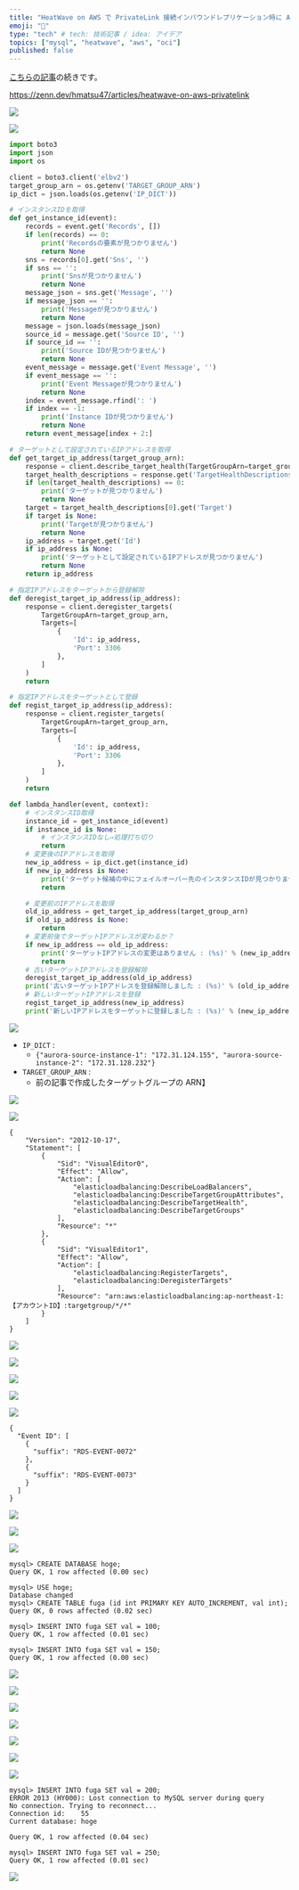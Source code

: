 ```yaml
---
title: "HeatWave on AWS で PrivateLink 接続インバウンドレプリケーション時に Aurora のフェイルオーバーに対応する"
emoji: "🔁"
type: "tech" # tech: 技術記事 / idea: アイデア
topics: ["mysql", "heatwave", "aws", "oci"]
published: false
---
```


[こちらの記事](https://zenn.dev/hmatsu47/articles/heatwave-on-aws-privatelink)の続きです。

https://zenn.dev/hmatsu47/articles/heatwave-on-aws-privatelink

![](/images/heatwave-on-aws-privatelink-failover/heatwave-on-aws-privatelink-failover_001.png)

![](/images/heatwave-on-aws-privatelink-failover/heatwave-on-aws-privatelink-failover_002.png)

```python:lambda_function.py
import boto3
import json
import os

client = boto3.client('elbv2')
target_group_arn = os.getenv('TARGET_GROUP_ARN')
ip_dict = json.loads(os.getenv('IP_DICT'))

# インスタンスIDを取得
def get_instance_id(event):
    records = event.get('Records', [])
    if len(records) == 0:
        print('Recordsの要素が見つかりません')
        return None
    sns = records[0].get('Sns', '')
    if sns == '':
        print('Snsが見つかりません')
        return None
    message_json = sns.get('Message', '')
    if message_json == '':
        print('Messageが見つかりません')
        return None
    message = json.loads(message_json)
    source_id = message.get('Source ID', '')
    if source_id == '':
        print('Source IDが見つかりません')
        return None
    event_message = message.get('Event Message', '')
    if event_message == '':
        print('Event Messageが見つかりません')
        return None
    index = event_message.rfind(': ')
    if index == -1:
        print('Instance IDが見つかりません')
        return None
    return event_message[index + 2:]

# ターゲットとして設定されているIPアドレスを取得
def get_target_ip_address(target_group_arn):
    response = client.describe_target_health(TargetGroupArn=target_group_arn)
    target_health_descriptions = response.get('TargetHealthDescriptions', [])
    if len(target_health_descriptions) == 0:
        print('ターゲットが見つかりません')
        return None
    target = target_health_descriptions[0].get('Target')
    if target is None:
        print('Targetが見つかりません')
        return None
    ip_address = target.get('Id')
    if ip_address is None:
        print('ターゲットとして設定されているIPアドレスが見つかりません')
        return None
    return ip_address

# 指定IPアドレスをターゲットから登録解除
def deregist_target_ip_address(ip_address):
    response = client.deregister_targets(
        TargetGroupArn=target_group_arn,
        Targets=[
            {
                'Id': ip_address,
                'Port': 3306
            },
        ]
    )
    return

# 指定IPアドレスをターゲットとして登録
def regist_target_ip_address(ip_address):
    response = client.register_targets(
        TargetGroupArn=target_group_arn,
        Targets=[
            {
                'Id': ip_address,
                'Port': 3306
            },
        ]
    )
    return

def lambda_handler(event, context):
    # インスタンスID取得
    instance_id = get_instance_id(event)
    if instance_id is None:
        # インスタンスIDなし→処理打ち切り
        return
    # 変更後のIPアドレスを取得
    new_ip_address = ip_dict.get(instance_id)
    if new_ip_address is None:
        print('ターゲット候補の中にフェイルオーバー先のインスタンスIDが見つかりません : (%s)' % (instance_id))
        return

    # 変更前のIPアドレスを取得
    old_ip_address = get_target_ip_address(target_group_arn)
    if old_ip_address is None:
        return
    # 変更前後でターゲットIPアドレスが変わるか？
    if new_ip_address == old_ip_address:
        print('ターゲットIPアドレスの変更はありません : (%s)' % (new_ip_address))
        return
    # 古いターゲットIPアドレスを登録解除
    deregist_target_ip_address(old_ip_address)
    print('古いターゲットIPアドレスを登録解除しました : (%s)' % (old_ip_address))
    # 新しいターゲットIPアドレスを登録
    regist_target_ip_address(new_ip_address)
    print('新しいIPアドレスをターゲットに登録しました : (%s)' % (new_ip_address))
```

![](/images/heatwave-on-aws-privatelink-failover/heatwave-on-aws-privatelink-failover_011.png)

- `IP_DICT` :
  - `{"aurora-source-instance-1": "172.31.124.155", "aurora-source-instance-2": "172.31.128.232"}`
- `TARGET_GROUP_ARN` :
  - 前の記事で作成したターゲットグループの ARN】

![](/images/heatwave-on-aws-privatelink-failover/heatwave-on-aws-privatelink-failover_012.png)

![](/images/heatwave-on-aws-privatelink-failover/heatwave-on-aws-privatelink-failover_021.png)

```json:ポリシー
{
	"Version": "2012-10-17",
	"Statement": [
		{
			"Sid": "VisualEditor0",
			"Effect": "Allow",
			"Action": [
				"elasticloadbalancing:DescribeLoadBalancers",
				"elasticloadbalancing:DescribeTargetGroupAttributes",
				"elasticloadbalancing:DescribeTargetHealth",
				"elasticloadbalancing:DescribeTargetGroups"
			],
			"Resource": "*"
		},
		{
			"Sid": "VisualEditor1",
			"Effect": "Allow",
			"Action": [
				"elasticloadbalancing:RegisterTargets",
				"elasticloadbalancing:DeregisterTargets"
			],
			"Resource": "arn:aws:elasticloadbalancing:ap-northeast-1:【アカウントID】:targetgroup/*/*"
		}
	]
}
```

![](/images/heatwave-on-aws-privatelink-failover/heatwave-on-aws-privatelink-failover_022.png)

![](/images/heatwave-on-aws-privatelink-failover/heatwave-on-aws-privatelink-failover_023.png)

![](/images/heatwave-on-aws-privatelink-failover/heatwave-on-aws-privatelink-failover_031.png)

![](/images/heatwave-on-aws-privatelink-failover/heatwave-on-aws-privatelink-failover_032.png)

![](/images/heatwave-on-aws-privatelink-failover/heatwave-on-aws-privatelink-failover_041.png)

```json:サブスクリプションフィルターポリシー
{
  "Event ID": [
    {
      "suffix": "RDS-EVENT-0072"
    },
    {
      "suffix": "RDS-EVENT-0073"
    }
  ]
}
```

![](/images/heatwave-on-aws-privatelink-failover/heatwave-on-aws-privatelink-failover_042.png)

![](/images/heatwave-on-aws-privatelink-failover/heatwave-on-aws-privatelink-failover_051.png)

![](/images/heatwave-on-aws-privatelink-failover/heatwave-on-aws-privatelink-failover_052.png)

```sql:ソースDBでDBスキーマ・テーブル・データ行追加
mysql> CREATE DATABASE hoge;
Query OK, 1 row affected (0.00 sec)

mysql> USE hoge;
Database changed
mysql> CREATE TABLE fuga (id int PRIMARY KEY AUTO_INCREMENT, val int);
Query OK, 0 rows affected (0.02 sec)

mysql> INSERT INTO fuga SET val = 100;
Query OK, 1 row affected (0.01 sec)

mysql> INSERT INTO fuga SET val = 150;
Query OK, 1 row affected (0.00 sec)
```

![](/images/heatwave-on-aws-privatelink-failover/heatwave-on-aws-privatelink-failover_061.png)

![](/images/heatwave-on-aws-privatelink-failover/heatwave-on-aws-privatelink-failover_071.png)

![](/images/heatwave-on-aws-privatelink-failover/heatwave-on-aws-privatelink-failover_072.png)

![](/images/heatwave-on-aws-privatelink-failover/heatwave-on-aws-privatelink-failover_073.png)

![](/images/heatwave-on-aws-privatelink-failover/heatwave-on-aws-privatelink-failover_081.png)

![](/images/heatwave-on-aws-privatelink-failover/heatwave-on-aws-privatelink-failover_091.png)

![](/images/heatwave-on-aws-privatelink-failover/heatwave-on-aws-privatelink-failover_092.png)

```sql:データ行追加
mysql> INSERT INTO fuga SET val = 200;
ERROR 2013 (HY000): Lost connection to MySQL server during query
No connection. Trying to reconnect...
Connection id:    55
Current database: hoge

Query OK, 1 row affected (0.04 sec)

mysql> INSERT INTO fuga SET val = 250;
Query OK, 1 row affected (0.01 sec)
```

![](/images/heatwave-on-aws-privatelink-failover/heatwave-on-aws-privatelink-failover_101.png)
